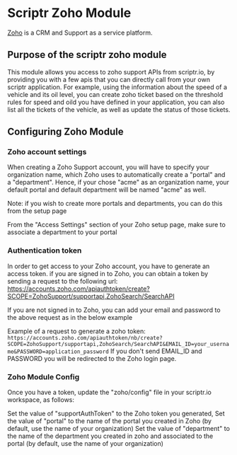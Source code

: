 # Scriptr Zoho Module
[Zoho](http://www.zoho.com "Zoho") is a CRM and Support as a service platform. 
## Purpose of the scriptr zoho module
This module allows you access to zoho support APIs from scriptr.io, by providing you with a few apis that you can directly call from your own scriptr application. 
For example, using the information about the speed of a vehicle and its oil level, you can create zoho ticket based on the threshold rules for speed and oild you have defined in your application, you can also list all the tickets of the vehicle, as well as update the status of those tickets.

## Configuring Zoho Module

### Zoho account settings
When creating a Zoho Support account, you will have to specify your organization name, which Zoho uses to automatically create a "portal" and a "department".
Hence, if your chose "acme" as an organization name, your default portal and default department will be named "acme" as well.

Note: if you wish to create more portals and departments, you can do this from the setup page

From the "Access Settings" section of your Zoho setup page, make sure to associate a department to your portal

### Authentication token
In order to get access to your Zoho account, you have to generate an access token.
if you are signed in to Zoho, you can obtain a token by sending a request to the following url: https://accounts.zoho.com/apiauthtoken/create?SCOPE=ZohoSupport/supportapi,ZohoSearch/SearchAPI

If you are not signed in to Zoho, you can add your email and password to the above request as in the below example

Example of a request to generate a zoho token: 
`https://accounts.zoho.com/apiauthtoken/nb/create?SCOPE=ZohoSupport/supportapi,ZohoSearch/SearchAPI&EMAIL_ID=your_username&PASSWORD=application_password`
If you don't send EMAIL_ID and PASSWORD you will be redirected to the Zoho login page.

### Zoho Module Config
Once you have a token, update the "zoho/config" file in your scriptr.io workspace, as follows:

Set the value of "supportAuthToken" to the Zoho token you generated,
Set the value of "portal" to the name of the portal you created in Zoho (by default, use the name of your organization)
Set the value of "department" to the name of the department you created in zoho and associated to the portal (by default, use the name of your organization)